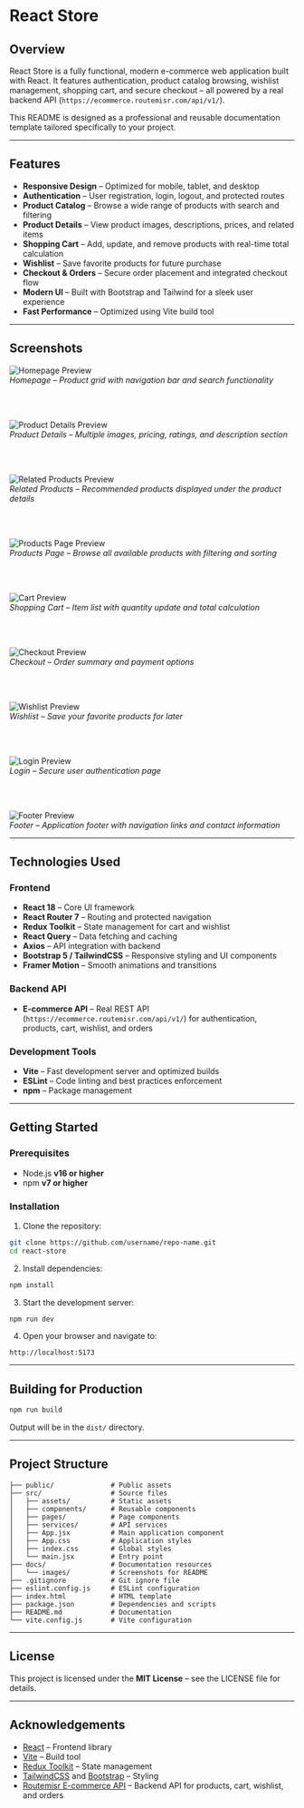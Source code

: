 
# React Store

## Overview
React Store is a fully functional, modern e-commerce web application built with React. It features authentication, product catalog browsing, wishlist management, shopping cart, and secure checkout – all powered by a real backend API (`https://ecommerce.routemisr.com/api/v1/`).  

This README is designed as a professional and reusable documentation template tailored specifically to your project.

---

## Features
- **Responsive Design** – Optimized for mobile, tablet, and desktop  
- **Authentication** – User registration, login, logout, and protected routes  
- **Product Catalog** – Browse a wide range of products with search and filtering  
- **Product Details** – View product images, descriptions, prices, and related items  
- **Shopping Cart** – Add, update, and remove products with real-time total calculation  
- **Wishlist** – Save favorite products for future purchase  
- **Checkout & Orders** – Secure order placement and integrated checkout flow  
- **Modern UI** – Built with Bootstrap and Tailwind for a sleek user experience  
- **Fast Performance** – Optimized using Vite build tool  

---

## Screenshots  

![Homepage Preview](docs/images/Home.png)  
*Homepage – Product grid with navigation bar and search functionality*  

<br><br>

![Product Details Preview](docs/images/Details.png)  
*Product Details – Multiple images, pricing, ratings, and description section*  

<br><br>

![Related Products Preview](docs/images/Related.png)  
*Related Products – Recommended products displayed under the product details*  

<br><br>

![Products Page Preview](docs/images/Products.png)  
*Products Page – Browse all available products with filtering and sorting*  

<br><br>

![Cart Preview](docs/images/Cart.png)  
*Shopping Cart – Item list with quantity update and total calculation*  

<br><br>

![Checkout Preview](docs/images/checkout.png)  
*Checkout – Order summary and payment options*  

<br><br>

![Wishlist Preview](docs/images/Whislist.png)  
*Wishlist – Save your favorite products for later*  

<br><br>

![Login Preview](docs/images/Login.png)  
*Login – Secure user authentication page*  

<br><br>

![Footer Preview](docs/images/Footer.png)  
*Footer – Application footer with navigation links and contact information*  

---

## Technologies Used

### Frontend
- **React 18** – Core UI framework  
- **React Router 7** – Routing and protected navigation  
- **Redux Toolkit** – State management for cart and wishlist  
- **React Query** – Data fetching and caching  
- **Axios** – API integration with backend  
- **Bootstrap 5 / TailwindCSS** – Responsive styling and UI components  
- **Framer Motion** – Smooth animations and transitions  

### Backend API
- **E-commerce API** – Real REST API (`https://ecommerce.routemisr.com/api/v1/`) for authentication, products, cart, wishlist, and orders  

### Development Tools
- **Vite** – Fast development server and optimized builds  
- **ESLint** – Code linting and best practices enforcement  
- **npm** – Package management  

---

## Getting Started

### Prerequisites
- Node.js **v16 or higher**  
- npm **v7 or higher**  

### Installation

1. Clone the repository:
```bash
git clone https://github.com/username/repo-name.git
cd react-store
````

2. Install dependencies:

```bash
npm install
```

3. Start the development server:

```bash
npm run dev
```

4. Open your browser and navigate to:

```
http://localhost:5173
```

---

## Building for Production

```bash
npm run build
```

Output will be in the `dist/` directory.

---

## Project Structure

```
├── public/              # Public assets
├── src/                 # Source files
│   ├── assets/          # Static assets
│   ├── components/      # Reusable components
│   ├── pages/           # Page components
│   ├── services/        # API services
│   ├── App.jsx          # Main application component
│   ├── App.css          # Application styles
│   ├── index.css        # Global styles
│   └── main.jsx         # Entry point
├── docs/                # Documentation resources
│   └── images/          # Screenshots for README
├── .gitignore           # Git ignore file
├── eslint.config.js     # ESLint configuration
├── index.html           # HTML template
├── package.json         # Dependencies and scripts
├── README.md            # Documentation
└── vite.config.js       # Vite configuration
```

---

## License

This project is licensed under the **MIT License** – see the LICENSE file for details.

---

## Acknowledgements

* [React](https://reactjs.org/) – Frontend library
* [Vite](https://vitejs.dev/) – Build tool
* [Redux Toolkit](https://redux-toolkit.js.org/) – State management
* [TailwindCSS](https://tailwindcss.com/) and [Bootstrap](https://getbootstrap.com/) – Styling
* [Routemisr E-commerce API](https://ecommerce.routemisr.com/api/v1/) – Backend API for products, cart, wishlist, and orders


